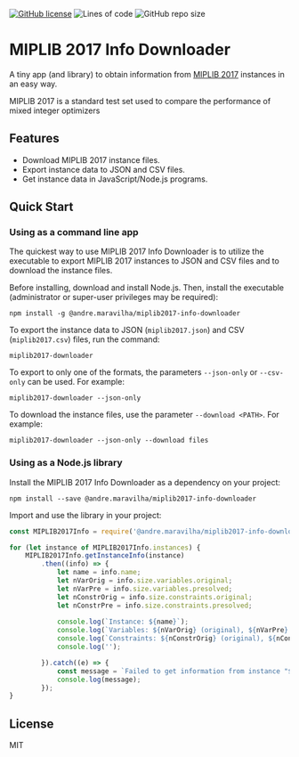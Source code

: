 [![GitHub license](https://img.shields.io/github/license/andremaravilha/miplib2017-info-downloader)](https://github.com/andremaravilha/miplib2017-info-downloader/blob/master/LICENSE) 
![Lines of code](https://img.shields.io/tokei/lines/github/andremaravilha/miplib2017-info-downloader) 
![GitHub repo size](https://img.shields.io/github/repo-size/andremaravilha/miplib2017-info-downloader) 

# MIPLIB 2017 Info Downloader
A tiny app (and library) to obtain information from [MIPLIB 2017](https://miplib.zib.de/) instances in an easy way.

MIPLIB 2017 is a standard test set used to compare the performance of mixed integer optimizers


## Features
- Download MIPLIB 2017 instance files.
- Export instance data to JSON and CSV files.
- Get instance data in JavaScript/Node.js programs.

## Quick Start

### Using as a command line app

The quickest way to use MIPLIB 2017 Info Downloader is to utilize the executable to export MIPLIB 2017 instances to JSON and CSV files and to download the instance files.

Before installing, download and install Node.js. Then, install the executable (administrator or super-user privileges may be required):

```console
npm install -g @andre.maravilha/miplib2017-info-downloader
```

To export the instance data to JSON (`miplib2017.json`) and CSV (`miplib2017.csv`) files, run the command:

```console
miplib2017-downloader
```

To export to only one of the formats, the parameters `--json-only` or `--csv-only` can be used. For example:

```console
miplib2017-downloader --json-only
```

To download the instance files, use the parameter `--download <PATH>`. For example:

```console
miplib2017-downloader --json-only --download files
```

### Using as a Node.js library

Install the MIPLIB 2017 Info Downloader as a dependency on your project:

```console
npm install --save @andre.maravilha/miplib2017-info-downloader
```

Import and use the library in your project:

```js
const MIPLIB2017Info = require('@andre.maravilha/miplib2017-info-downloader');

for (let instance of MIPLIB2017Info.instances) {
    MIPLIB2017Info.getInstanceInfo(instance)
        .then((info) => {
            let name = info.name;
            let nVarOrig = info.size.variables.original;
            let nVarPre = info.size.variables.presolved;
            let nConstrOrig = info.size.constraints.original;
            let nConstrPre = info.size.constraints.presolved;
            
            console.log(`Instance: ${name}`);
            console.log(`Variables: ${nVarOrig} (original), ${nVarPre} (presolved)`);
            console.log(`Constraints: ${nConstrOrig} (original), ${nConstrPre} (presolved)`);
            console.log('');

        }).catch((e) => {
            const message = `Failed to get information from instance "${name}."\nError: ${e.message}`;
            console.log(message);
        });
}
```


## License

MIT
